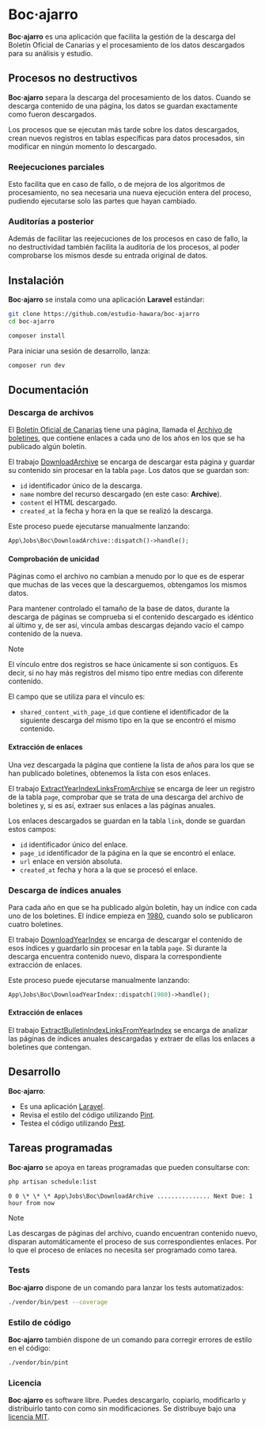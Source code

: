 # Boc·ajarro

**Boc·ajarro** es una aplicación que facilita la gestión de la descarga del Boletín Oficial de Canarias y el procesamiento de los datos descargados para su análisis y estudio.

## Procesos no destructivos

**Boc·ajarro** separa la descarga del procesamiento de los datos. Cuando se descarga contenido de una página, los datos se guardan exactamente como fueron descargados.

Los procesos que se ejecutan más tarde sobre los datos descargados, crean nuevos registros en tablas específicas para datos procesados, sin modificar en ningún momento lo descargado.

### Reejecuciones parciales

Esto facilita que en caso de fallo, o de mejora de los algoritmos de procesamiento, no sea necesaria una nueva ejecución entera del proceso, pudiendo ejecutarse solo las partes que hayan cambiado.

### Auditorías a posterior

Además de facilitar las reejecuciones de los procesos en caso de fallo, la no destructividad también facilita la auditoría de los procesos, al poder comprobarse los mismos desde su entrada original de datos.

## Instalación

**Boc·ajarro** se instala como una aplicación **Laravel** estándar:

```bash
git clone https://github.com/estudio-hawara/boc-ajarro
cd boc-ajarro

composer install
```

Para iniciar una sesión de desarrollo, lanza:

```bash
composer run dev
```

## Documentación

### Descarga de archivos

El [Boletín Oficial de Canarias](https://www.gobiernodecanarias.org/boc/) tiene una página, llamada el [Archivo de boletines](https://www.gobiernodecanarias.org/boc/archivo/), que contiene enlaces a cada uno de los años en los que se ha publicado algún boletín.

El trabajo [DownloadArchive](app/Jobs/Boc/DownloadArchive.php) se encarga de descargar esta página y guardar su contenido sin procesar en la tabla `page`. Los datos que se guardan son:

-   `id` identificador único de la descarga.
-   `name` nombre del recurso descargado (en este caso: **Archive**).
-   `content` el HTML descargado.
-   `created_at` la fecha y hora en la que se realizó la descarga.

Este proceso puede ejecutarse manualmente lanzando:

```php
App\Jobs\Boc\DownloadArchive::dispatch()->handle();
```

#### Comprobación de unicidad

Páginas como el archivo no cambian a menudo por lo que es de esperar que muchas de las veces que la descarguemos, obtengamos los mismos datos.

Para mantener controlado el tamaño de la base de datos, durante la descarga de páginas se comprueba si el contenido descargado es idéntico al último y, de ser así, vincula ambas descargas dejando vacío el campo contenido de la nueva.

> [!NOTE]
> El vínculo entre dos registros se hace únicamente si son contiguos. Es decir, si no hay más registros del mismo tipo entre medias con diferente contenido.

El campo que se utiliza para el vínculo es:

-   `shared_content_with_page_id` que contiene el identificador de la siguiente descarga del mismo tipo en la que se encontró el mismo contenido.

#### Extracción de enlaces

Una vez descargada la página que contiene la lista de años para los que se han publicado boletines, obtenemos la lista con esos enlaces.

El trabajo [ExtractYearIndexLinksFromArchive](app/Jobs/Boc/ExtractYearIndexLinksFromArchive.php) se encarga de leer un registro de la tabla `page`, comprobar que se trata de una descarga del archivo de boletines y, si es así, extraer sus enlaces a las páginas anuales.

Los enlaces descargados se guardan en la tabla `link`, donde se guardan estos campos:

-   `id` identificador único del enlace.
-   `page_id` identificador de la página en la que se encontró el enlace.
-   `url` enlace en versión absoluta.
-   `created_at` fecha y hora a la que se procesó el enlace.

### Descarga de índices anuales

Para cada año en que se ha publicado algún boletín, hay un índice con cada uno de los boletines. El índice empieza en [1980](https://www.gobiernodecanarias.org/boc/archivo/1980/), cuando solo se publicaron cuatro boletines.

El trabajo [DownloadYearIndex](app/Jobs/Boc/DownloadYearIndex.php) se encarga de descargar el contenido de esos índices y guardarlo sin procesar en la tabla `page`. Si durante la descarga encuentra contenido nuevo, dispara la correspondiente extracción de enlaces.

Este proceso puede ejecutarse manualmente lanzando:

```php
App\Jobs\Boc\DownloadYearIndex::dispatch(1980)->handle();
```

#### Extracción de enlaces

El trabajo [ExtractBulletinIndexLinksFromYearIndex](app/Jobs/Boc/ExtractBulletinIndexLinksFromYearIndex.php) se encarga de analizar las páginas de índices anuales descargadas y extraer de ellas los enlaces a boletines que contengan.

## Desarrollo

**Boc·ajarro**:

-   Es una aplicación [Laravel](https://laravel.com).
-   Revisa el estilo del código utilizando [Pint](https://laravel.com/docs/11.x/pint).
-   Testea el código utilizando [Pest](https://pestphp.com).

## Tareas programadas

**Boc·ajarro** se apoya en tareas programadas que pueden consultarse con:

```bash
php artisan schedule:list
```

```
0 0 \* \* \* App\Jobs\Boc\DownloadArchive ............... Next Due: 1 hour from now
```

> [!NOTE]
> Las descargas de páginas del archivo, cuando encuentran contenido nuevo, disparan automáticamente el proceso de sus correspondientes enlaces. Por lo que el proceso de enlaces no necesita ser programado como tarea.

### Tests

**Boc·ajarro** dispone de un comando para lanzar los tests automatizados:

```bash
./vendor/bin/pest --coverage
```

### Estilo de código

**Boc·ajarro** también dispone de un comando para corregir errores de estilo en el código:

```bash
./vendor/bin/pint
```

### Licencia

**Boc·ajarro** es software libre. Puedes descargarlo, copiarlo, modificarlo y distribuirlo tanto con como sin modificaciones. Se distribuye bajo una [licencia MIT](https://opensource.org/licenses/MIT).
